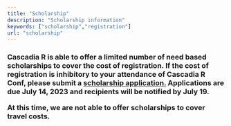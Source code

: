 ```yaml
---
title: "Scholarship"
description: "Scholarship information"
keywords: ["scholarship","registration"]
url: "scholarship"
---
```


<h3>Cascadia R is able to offer a limited number of need based scholarships to cover the cost of registration. If the cost of registration is inhibitory to your attendance of Cascadia R Conf, please submit a <a href="URL">scholarship application.</a> Applications are due July 14, 2023 and recipients will be notified by July 19.

At this time, we are not able to offer scholarships to cover travel costs.
</h3>

<br><br>

<!--
-->

